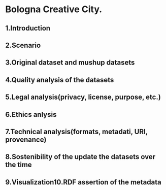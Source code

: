 # Bologna Creative City.

## 1.Introduction

## 2.Scenario 

## 3.Original dataset and mushup datasets 

## 4.Quality analysis of the datasets 

## 5.Legal analysis(privacy, license, purpose, etc.)

## 6.Ethics anlysis

## 7.Technical analysis(formats, metadati, URI, provenance)

## 8.Sostenibility of the update the datasets over the time 

## 9.Visualization10.RDF assertion of the metadata
